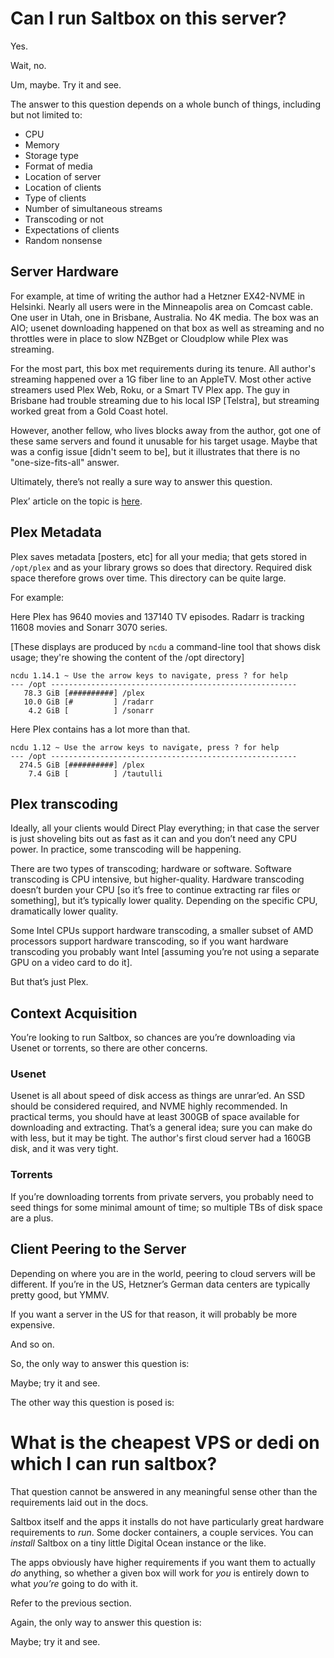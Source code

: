 # Can I run Saltbox on this server?

Yes.

Wait, no.

Um, maybe.  Try it and see.

The answer to this question depends on a whole bunch of things, including but not limited to:

- CPU
- Memory
- Storage type
- Format of media
- Location of server
- Location of clients
- Type of clients
- Number of simultaneous streams
- Transcoding or not
- Expectations of clients
- Random nonsense

## Server Hardware

For example, at time of writing the author had a Hetzner EX42-NVME in Helsinki.  Nearly all users were in the Minneapolis area on Comcast cable.  One user in Utah, one in Brisbane, Australia.  No 4K media.  The box was an AIO; usenet downloading happened on that box as well as streaming and no throttles were in place to slow NZBget or Cloudplow while Plex was streaming.

For the most part, this box met requirements during its tenure.  All author's streaming happened over a 1G fiber line to an AppleTV.  Most other active streamers used Plex Web, Roku, or a Smart TV Plex app.  The guy in Brisbane had trouble streaming due to his local ISP [Telstra], but streaming worked great from a Gold Coast hotel.

However, another fellow, who lives blocks away from the author, got one of these same servers and found it unusable for his target usage.  Maybe that was a config issue [didn't seem to be], but it illustrates that there is no "one-size-fits-all" answer.

Ultimately, there’s not really a sure way to answer this question.

Plex’ article on the topic is [here](https://support.plex.tv/articles/200375666-plex-media-server-requirements/).

## Plex Metadata

Plex saves metadata [posters, etc] for all your media; that gets stored in `/opt/plex` and as your library grows so does that directory.  Required disk space therefore grows over time.  This directory can be quite large.

For example:

Here Plex has 9640 movies and 137140 TV episodes.  Radarr is tracking 11608 movies and Sonarr 3070 series.

[These displays are produced by `ncdu` a command-line tool that shows disk usage; they're showing the content of the /opt directory]

```
ncdu 1.14.1 ~ Use the arrow keys to navigate, press ? for help
--- /opt -------------------------------------------------------
   78.3 GiB [##########] /plex
   10.0 GiB [#         ] /radarr
    4.2 GiB [          ] /sonarr
```

Here Plex contains has a lot more than that.

```
ncdu 1.12 ~ Use the arrow keys to navigate, press ? for help
--- /opt -------------------------------------------------------
  274.5 GiB [##########] /plex
    7.4 GiB [          ] /tautulli
```

## Plex transcoding

Ideally, all your clients would Direct Play everything; in that case the server is just shoveling bits out as fast as it can and you don’t need any CPU power.  In practice, some transcoding will be happening.

There are two types of transcoding; hardware or software.  Software transcoding is CPU intensive, but higher-quality.  Hardware transcoding doesn’t burden your CPU [so it’s free to continue extracting rar files or something], but it’s typically lower quality.  Depending on the specific CPU, dramatically lower quality.

Some Intel CPUs support hardware transcoding, a smaller subset of AMD processors support hardware transcoding, so if you want hardware transcoding you probably want Intel [assuming you’re not using a separate GPU on a video card to do it].

But that’s just Plex.

## Context Acquisition

You’re looking to run Saltbox, so chances are you’re downloading via Usenet or torrents, so there are other concerns.

### Usenet

Usenet is all about speed of disk access as things are unrar’ed.  An SSD should be considered required, and NVME highly recommended.  In practical terms, you should have at least 300GB of space available for downloading and extracting.  That’s a general idea; sure you can make do with less, but it may be tight.  The author's first cloud server had a 160GB disk, and it was very tight.

### Torrents

If you’re downloading torrents from private servers, you probably need to seed things for some minimal amount of time; so multiple TBs of disk space are a plus.

## Client Peering to the Server

Depending on where you are in the world, peering to cloud servers will be different.  If you’re in the US, Hetzner’s German data centers are typically pretty good, but YMMV.

If you want a server in the US for that reason, it will probably be more expensive.

And so on.

So, the only way to answer this question is:

Maybe; try it and see.

The other way this question is posed is:

# What is the cheapest VPS or dedi on which I can run saltbox?

That question cannot be answered in any meaningful sense other than the requirements laid out in the docs.

Saltbox itself and the apps it installs do not have particularly great hardware requirements to *run*.  Some docker containers, a couple services.  You can *install* Saltbox on a tiny little Digital Ocean instance or the like.

The apps obviously have higher requirements if you want them to actually *do* anything, so whether a given box will work for *you* is entirely down to what *you’re* going to do with it.

Refer to the previous section.

Again, the only way to answer this question is:

Maybe; try it and see.

